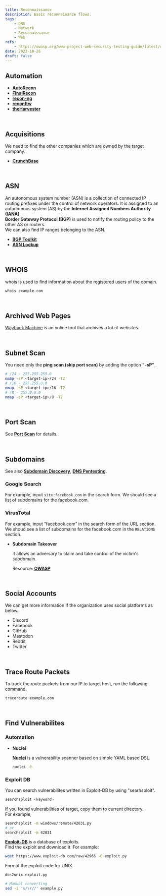 ```yaml
---
title: Reconnaissance
description: Basic reconnaisance flows.
tags:
    - DNS
    - Network
    - Reconnaissance
    - Web
refs:
    - https://owasp.org/www-project-web-security-testing-guide/latest/4-Web_Application_Security_Testing/02-Configuration_and_Deployment_Management_Testing/10-Test_for_Subdomain_Takeover
date: 2023-10-26
draft: false
---
```


## Automation

- **[AutoRecon](https://github.com/Tib3rius/AutoRecon)**
- **[FinalRecon](https://github.com/thewhiteh4t/FinalRecon)**
- **[recon-ng](https://github.com/lanmaster53/recon-ng)**
- **[reconftw](https://github.com/six2dez/reconftw)**
- **[theHarvester](https://github.com/laramies/theHarvester)**

<br />

## Acquisitions

We need to find the other companies which are owned by the target company.

- **[CrunchBase](https://www.crunchbase.com/)**

<br />

## ASN

An autonomous system number (ASN) is a collection of connected IP routing prefixes under the control of network operators. It is assigned to an autonomous system (AS) by the **Internet Assigned Numbers Authority (IANA)**.  
**Border Gateway Protocol (BGP)** is used to notify the routing policy to the other AS or routers.  
We can also find IP ranges belonging to the ASN.

- **[BGP Toolkit](https://bgp.he.net/)**
- **[ASN Lookup](https://asnlookup.com/)**

<br />

## WHOIS

whois is used to find information about the registered users of the domain.

```sh
whois example.com
```

<br />

## Archived Web Pages

[Wayback Machine](http://web.archive.org/) is an online tool that archives a lot of websites.

<br />

## Subnet Scan

You need only the **ping scan (skip port scan)** by adding the option **"-sP"**.

```sh
# /24 - 255.255.255.0
nmap -sP <target-ip>/24 -T2
# /16 - 255.255.0.0
nmap -sP <target-ip>/16 -T2
# /8 - 255.0.0.0
nmap -sP <target-ip>/8 -T2
```

<br />

## Port Scan

See **[Port Scan](/exploit/reconnaissance/port-scan/)** for details.

<br />

## Subdomains

See also **[Subdomain Discovery](/exploit/reconnaissance/subdomain-discovery/)**,  **[DNS Pentesting](/exploit/dns/dns-pentesting/)**.

### Google Search

For example, input `site:facebook.com` in the search form. We should see a list of subdomains for the facebook.com.

### VirusTotal

For example, input “facebook.com” in the search form of the URL section. We shoud see a list of subdomains for the facebook.com in the `RELATIONS` section.

- **Subdomain Takeover**

    It allows an adversary to claim and take control of the victim's subdomain.

    Resource: **[OWASP](https://owasp.org/www-project-web-security-testing-guide/latest/4-Web_Application_Security_Testing/02-Configuration_and_Deployment_Management_Testing/10-Test_for_Subdomain_Takeover)**

<br />

## Social Accounts

We can get more information if the organization uses social platforms as below.

- Discord
- Facebook
- GitHub
- Mastodon
- Reddit
- Twitter

<br />

## Trace Route Packets

To track the route packets from our IP to target host, run the following command.

```bash
traceroute example.com
```

<br />

## Find Vulnerabilites

### Automation

- **Nuclei**

    **[Nuclei](https://github.com/projectdiscovery/nuclei)** is a vulnerability scanner based on simple YAML based DSL. 

    ```sh
    nuclei -h
    ```

### Exploit DB

You can search vulnerabilites written in Exploit-DB by using "searhsploit".

```sh
searchsploit <keyword>
```

If you found vulnerabilities of target, copy them to current directory.  
For example,

```sh
searchsploit -m windows/remote/42031.py
# or
searchsploit -m 42031
```

**[Exploit-DB](https://www.exploit-db.com/)** is a database of exploits.  
Find the exploit and download it. For example:

```sh
wget https://www.exploit-db.com/raw/42966 -O exploit.py
```

Format the exploit code for UNIX.

```sh
dos2unix exploit.py

# Manual converting
sed -i 's/\r//' example.py
```
